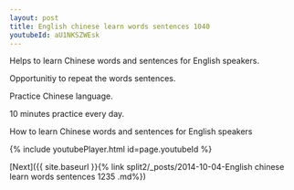 ```yaml
---
layout: post
title: English chinese learn words sentences 1040 
youtubeId: aU1NKSZWEsk
---
```

 
 
Helps to learn Chinese words and sentences for English speakers.

Opportunitiy to repeat the words sentences. 

Practice Chinese language. 
 
10 minutes practice every day. 
 
How to learn Chinese words and sentences for English speakers 
 
{% include youtubePlayer.html id=page.youtubeId %}
 
 
[Next]({{ site.baseurl }}{% link  split2/_posts/2014-10-04-English chinese learn words sentences 1235 .md%})
 
